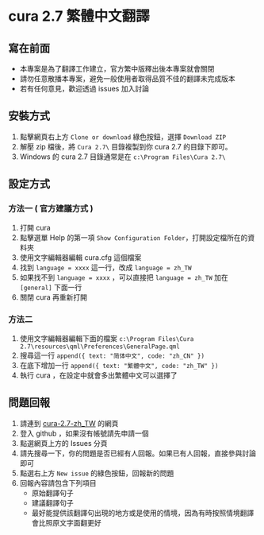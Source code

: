 # cura 2.7 繁體中文翻譯

寫在前面
----------
- 本專案是為了翻譯工作建立，官方繁中版釋出後本專案就會關閉
- 請勿任意散播本專案，避免一般使用者取得品質不佳的翻譯未完成版本
- 若有任何意見，歡迎透過 issues 加入討論


安裝方式
----------
1. 點擊網頁右上方 `Clone or download` 綠色按鈕，選擇 `Download ZIP`
2. 解壓 zip 檔後，將 `Cura 2.7\` 目錄複製到你 cura 2.7 的目錄下即可。
3. Windows 的 cura 2.7 目錄通常是在 `c:\Program Files\Cura 2.7\`


設定方式
----------

### 方法一 ( 官方建議方式 )
1. 打開 cura
2. 點擊選單 Help 的第一項 `Show Configuration Folder`，打開設定檔所在的資料夾
3. 使用文字編輯器編輯 cura.cfg 這個檔案
4. 找到 `language = xxxx` 這一行，改成 `language = zh_TW`
5. 如果找不到 `language = xxxx` ，可以直接把 `language = zh_TW` 加在 `[general]` 下面一行
6. 關閉 cura 再重新打開

### 方法二
1. 使用文字編輯器編輯下面的檔案
   `c:\Program Files\Cura 2.7\resources\qml\Preferences\GeneralPage.qml`
2. 搜尋這一行
   `append({ text: "简体中文", code: "zh_CN" })`
3. 在底下增加一行
   `append({ text: "繁體中文", code: "zh_TW" })`
4. 執行 cura ，在設定中就會多出繁體中文可以選擇了


問題回報
----------
1. 請連到 [cura-2.7-zh_TW](https://github.com/dinowchang/cura-2.7-zh_TW) 的網頁
2. 登入 github ，如果沒有帳號請先申請一個
3. 點選網頁上方的 Issues 分頁
4. 請先搜尋一下，你的問題是否已經有人回報。如果已有人回報，直接參與討論即可
5. 點選右上方 `New issue` 的綠色按鈕，回報新的問題
6. 回報內容請包含下列項目
   * 原始翻譯句子
   * 建議翻譯句子
   * 最好能提供該翻譯句出現的地方或是使用的情境，因為有時按照情境翻譯會比照原文字面翻更好
